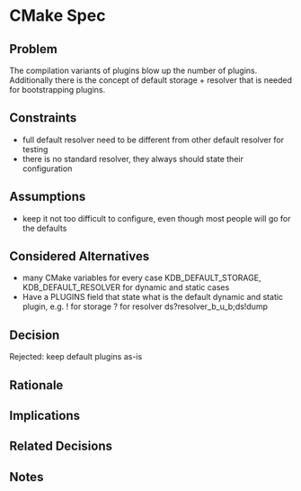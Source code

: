 # CMake Spec

## Problem

The compilation variants of plugins blow up the number of plugins.
Additionally there is the concept of default storage + resolver that is
needed for bootstrapping plugins.

## Constraints

- full default resolver need to be different from other default resolver
  for testing
- there is no standard resolver, they always should state their
  configuration

## Assumptions

- keep it not too difficult to configure, even though most people will
  go for the defaults

## Considered Alternatives

- many CMake variables for every case
  KDB_DEFAULT_STORAGE, KDB_DEFAULT_RESOLVER
  for dynamic and static cases
- Have a PLUGINS field that state what is the default dynamic and static
  plugin, e.g. ! for storage ? for resolver ds?resolver_b_u_b;ds!dump

## Decision

Rejected: keep default plugins as-is

## Rationale

## Implications

## Related Decisions

## Notes
